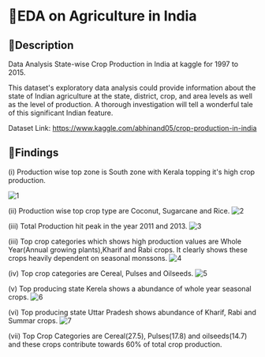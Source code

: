 
# 📌EDA on Agriculture in India
## 📕Description
Data Analysis State-wise Crop Production in India at kaggle for 1997 to 2015.

This dataset's exploratory data analysis could provide information about the state of Indian agriculture at the state, district, crop, and area levels as well as the level of production. A thorough investigation will tell a wonderful tale of this significant Indian feature.

Dataset Link: https://www.kaggle.com/abhinand05/crop-production-in-india

## 👑Findings
(i) Production wise top zone is South zone with Kerala topping it's high crop production.

![1](https://user-images.githubusercontent.com/60544331/218754870-a5989c1a-718a-4ae0-ba76-86d2bfcb15b0.png)


(ii) Production wise top crop type are Coconut, Sugarcane and Rice.
![2](https://user-images.githubusercontent.com/60544331/218756106-ea9fc0d6-1de2-46f1-8ca0-200554275501.png)

(iii) Total Production hit peak in the year 2011 and 2013.
![3](https://user-images.githubusercontent.com/60544331/218756136-7d57701e-7359-42cc-ada7-ad099635de3d.png)


(iii) Top crop categories which shows high production values are Whole Year(Annual growing plants),Kharif and Rabi crops. It clearly shows these crops heavily dependent on seasonal monssons.
![4](https://user-images.githubusercontent.com/60544331/218756165-db12233b-484e-4df5-8f2b-a653c971387f.png)


(iv) Top crop categories are Cereal, Pulses and Oilseeds.
![5](https://user-images.githubusercontent.com/60544331/218756206-8a1de95c-1a70-43ab-b1f0-902679654b36.png)


(v) Top producing state Kerela shows a abundance of whole year seasonal crops.
![6](https://user-images.githubusercontent.com/60544331/218756243-8c6f0182-5baa-48b1-8deb-505c41830fd6.png)

(vi) Top producing state Uttar Pradesh shows abundance of Kharif, Rabi and Summar crops.
![7](https://user-images.githubusercontent.com/60544331/218756280-a82d80e5-7128-48c5-8220-7677645e005d.png)


(vii) Top Crop Categories are Cereal(27.5), Pulses(17.8) and oilseeds(14.7) and these crops contribute towards 60% of total crop production.
